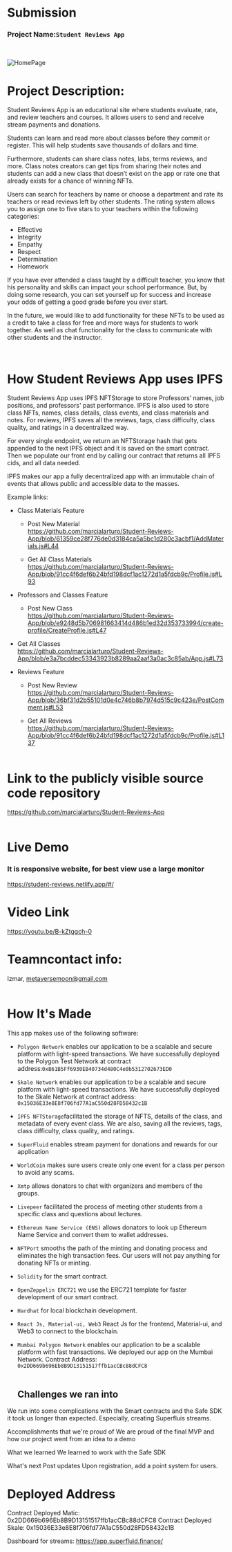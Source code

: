 # Submission

### Project Name:`Student Reviews App`

<br/>

![HomePage](https://raw.githubusercontent.com/marcialarturo/Student-Reviews-App/main/preview.png)

# Project Description:

Student Reviews App is an educational site where students evaluate, rate, and review teachers and courses. It allows users to send and receive stream payments and donations.

Students can learn and read more about classes before they commit or register. This will help students save thousands of dollars and time.

Furthermore, students can share class notes, labs, terms reviews, and more. Class notes creators can get tips from sharing their notes and students can add a new class that doesn’t exist on the app or rate one that already exists for a chance of winning NFTs.

Users can search for teachers by name or choose a department and rate its teachers or read reviews left by other students. The rating system allows you to assign one to five stars to your teachers within the following categories:

- Effective
- Integrity
- Empathy
- Respect
- Determination
- Homework

If you have ever attended a class taught by a difficult teacher, you know that his personality and skills can impact your school performance. But, by doing some research, you can set yourself up for success and increase your odds of getting a good grade before you ever start.

In the future, we would like to add functionality for these NFTs to be used as a credit to take a class for free and more ways for students to work together. As well as chat functionality for the class to communicate with other students and the instructor.

<br/>

# How Student Reviews App uses IPFS

Student Reviews App uses IPFS NFTStorage to store Professors’ names, job positions, and professors' past performance. IPFS is also used to store class NFTs, names, class details, class events, and class materials and notes. For reviews, IPFS saves all the reviews, tags, class difficulty, class quality, and ratings in a decentralized way.

For every single endpoint, we return an NFTStorage hash that gets appended to the next IPFS object and it is saved on the smart contract. Then we populate our front end by calling our contract that returns all IPFS cids, and all data needed.

IPFS makes our app a fully decentralized app with an immutable chain of events that allows public and accessible data to the masses.

Example links:

- Class Materials Feature

  - Post New Material <br/>
    https://github.com/marcialarturo/Student-Reviews-App/blob/61359ce28f776de0d3184ca5a5bc1d280c3acbf1/AddMaterials.js#L44

  - Get All Class Materials <br/>
    https://github.com/marcialarturo/Student-Reviews-App/blob/91cc4f6def6b24bfd198dcf1ac1272d1a5fdcb9c/Profile.js#L93

- Professors and Classes Feature
  - Post New Class <br/>
    https://github.com/marcialarturo/Student-Reviews-App/blob/e9248d5b706981663414d486b1ed32d353733994/create-profile/CreateProfile.js#L47

* Get All Classes <br/>
  https://github.com/marcialarturo/Student-Reviews-App/blob/e3a7bcddec53343923b8289aa2aaf3a0ac3c85ab/App.js#L73

* Reviews Feature

  - Post New Review<br/>
    https://github.com/marcialarturo/Student-Reviews-App/blob/36bf31d2b55101d0e4c746b8b7974d515c9c423e/PostComment.js#L53

  - Get All Reviews <br/>
    https://github.com/marcialarturo/Student-Reviews-App/blob/91cc4f6def6b24bfd198dcf1ac1272d1a5fdcb9c/Profile.js#L137
    <br/><br/>

# Link to the publicly visible source code repository

https://github.com/marcialarturo/Student-Reviews-App<br/><br/>

# Live Demo
### It is responsive website, for best view use a large monitor
https://student-reviews.netlify.app/#/

# Video Link

https://youtu.be/B-kZtggch-0

# Teamncontact info:

Izmar, metaversemoon@gmail.com
<br/><br/>

# How It's Made

This app makes use of the following software:

- `Polygon Network` enables our application to be a scalable and secure platform with light-speed transactions. We have successfully deployed to the Polygon Test Network at contract address:`0xB61B5Ff6930EB40734d480C4e0b5312702673ED0`

- `Skale Network` enables our application to be a scalable and secure platform with light-speed transactions. We have successfully deployed to the Skale Network at contract address: `0x15036E33e8E8f706fd77A1aC550d28FD58432c1B`

- `IPFS NFTStorage`facilitated the storage of NFTS, details of the class, and metadata of every event class. We are also, saving all the reviews, tags, class difficulty, class quality, and ratings.

* `SuperFluid` enables stream payment for donations and rewards for our application

* `WorldCoin` makes sure users create only one event for a class per person to avoid any scams.

* `Xmtp` allows donators to chat with organizers and members of the groups.

* `Livepeer` facilitated the process of meeting other students from a specific class and questions about lectures.

* `Ethereum Name Service (ENS)` allows donators to look up Ethereum Name Service and convert them to wallet addresses.

- `NFTPort` smooths the path of the minting and donating process and eliminates the high transaction fees. Our users will not pay anything for donating NFTs or minting.
- `Solidity` for the smart contract.
- `OpenZeppelin ERC721` we use the ERC721 template for faster development of our smart contract.
- `Hardhat` for local blockchain development.
- `React Js, Material-ui, Web3` React Js for the frontend, Material-ui, and Web3 to connect to the blockchain.

- `Mumbai Polygon Network` enables our application to be a scalable platform with fast transactions. We deployed our app on the Mumbai Network. Contract Address: `0x2DD669b696Eb8B9D13151517ffb1acCBc88dCFC8`
  <br/><br/>


  ## Challenges we ran into
We run into some complications with the Smart contracts and the Safe SDK it took us longer than expected. Especially, creating Superfluis streams.

Accomplishments that we're proud of
We are proud of the final MVP and how our project went from an idea to a demo

What we learned
We learned to work with  the Safe SDK

What's next
Post updates Upon registration, add a point system for users.



# Deployed Address

Contract Deployed Matic: 0x2DD669b696Eb8B9D13151517ffb1acCBc88dCFC8
Contract Deployed Skale: 0x15036E33e8E8f706fd77A1aC550d28FD58432c1B


Dashboard for streams: https://app.superfluid.finance/
